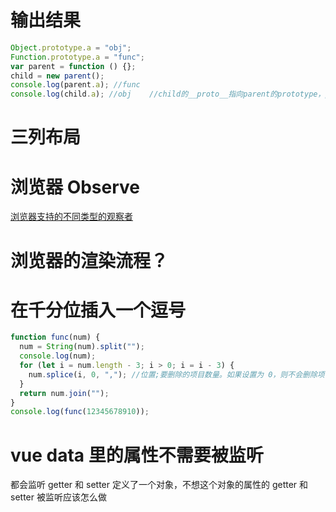 <!--
 * @Author: your name
 * @Date: 2020-03-24 16:54:20
 * @LastEditTime: 2020-07-13 12:24:01
 * @LastEditors: Please set LastEditors
 * @Description: In User Settings Edit
 * @FilePath: \RW 笔记\面试题目总结\头条1.md
 -->

# 输出结果

```js
Object.prototype.a = "obj";
Function.prototype.a = "func";
var parent = function () {};
child = new parent();
console.log(parent.a); //func
console.log(child.a); //obj    //child的__proto__指向parent的prototype，parent的原型对象的__proto__指向Object的prototype
```

# 三列布局

# 浏览器 Observe

[浏览器支持的不同类型的观察者](https://segmentfault.com/a/1190000021030428?utm_source=tag-newest)

# 浏览器的渲染流程？

# 在千分位插入一个逗号

```js
function func(num) {
  num = String(num).split("");
  console.log(num);
  for (let i = num.length - 3; i > 0; i = i - 3) {
    num.splice(i, 0, ","); //位置;要删除的项目数量。如果设置为 0，则不会删除项目;向数组添加的新项目
  }
  return num.join("");
}
console.log(func(12345678910));
```

# vue data 里的属性不需要被监听

都会监听 getter 和 setter
定义了一个对象，不想这个对象的属性的 getter 和 setter 被监听应该怎么做
